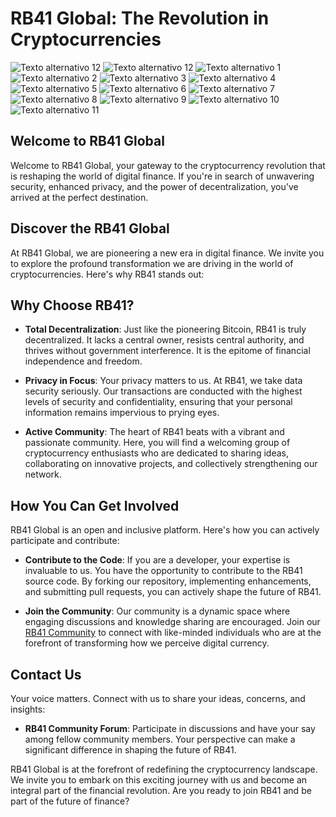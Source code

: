 # RB41 Global: The Revolution in Cryptocurrencies
![Texto alternativo 12](https://github.com/rb41send/RB41-Cripyto-global/blob/main/windows/Image%202023-11-21%20at%2022.49.42%20-.jpeg)
![Texto alternativo 12](https://github.com/rb41send/RB41-Cripyto-global/blob/main/windows/Image%202023-11-21%20at%2022.49.42.jpeg)
![Texto alternativo 1](https://raw.githubusercontent.com/rb41send/RB41-Cripyto-global/main/Image%202023-10-23%20at%2011.40.28.jpeg)
![Texto alternativo 2](https://github.com/rb41send/RB41-Cripyto-global/blob/main/Image%202023-10-23%20at%2011.38.05.jpeg)
![Texto alternativo 3](https://github.com/rb41send/RB41-Cripyto-global/blob/main/Image%202023-10-23%20at%2011.38.47.jpeg)
![Texto alternativo 4](https://github.com/rb41send/RB41-Cripyto-global/blob/main/Image%202023-10-23%20at%2011.39.21.jpeg)
![Texto alternativo 5](https://github.com/rb41send/RB41-Cripyto-global/blob/main/Image%202023-10-23%20at%2011.40.02.jpeg)
![Texto alternativo 6](https://github.com/rb41send/RB41-Cripyto-global/blob/main/Image%202023-10-23%20at%2011.40.23.jpeg)
![Texto alternativo 7](https://github.com/rb41send/RB41-Cripyto-global/blob/main/Image%202023-10-23%20at%2011.40.34.jpeg)
![Texto alternativo 8](https://github.com/rb41send/RB41-Cripyto-global/blob/main/Image%202023-10-23%20at%2011.41.24.jpeg)
![Texto alternativo 9](https://github.com/rb41send/RB41-Cripyto-global/blob/main/Image%202023-10-23%20at%2011.59.00.jpeg)
![Texto alternativo 10](https://github.com/rb41send/RB41-Cripyto-global/blob/main/Image%202023-10-23%20at%2011.59.19.jpeg)
![Texto alternativo 11](https://github.com/rb41send/RB41-Cripyto-global/blob/main/Image%202023-10-31%20at%2014.16.29.jpeg)

## Welcome to RB41 Global

Welcome to RB41 Global, your gateway to the cryptocurrency revolution that is reshaping the world of digital finance. If you're in search of unwavering security, enhanced privacy, and the power of decentralization, you've arrived at the perfect destination.

## Discover the RB41 Global

At RB41 Global, we are pioneering a new era in digital finance. We invite you to explore the profound transformation we are driving in the world of cryptocurrencies. Here's why RB41 stands out:

## Why Choose RB41?

- **Total Decentralization**: Just like the pioneering Bitcoin, RB41 is truly decentralized. It lacks a central owner, resists central authority, and thrives without government interference. It is the epitome of financial independence and freedom.

- **Privacy in Focus**: Your privacy matters to us. At RB41, we take data security seriously. Our transactions are conducted with the highest levels of security and confidentiality, ensuring that your personal information remains impervious to prying eyes.

- **Active Community**: The heart of RB41 beats with a vibrant and passionate community. Here, you will find a welcoming group of cryptocurrency enthusiasts who are dedicated to sharing ideas, collaborating on innovative projects, and collectively strengthening our network.

## How You Can Get Involved

RB41 Global is an open and inclusive platform. Here's how you can actively participate and contribute:

- **Contribute to the Code**: If you are a developer, your expertise is invaluable to us. You have the opportunity to contribute to the RB41 source code. By forking our repository, implementing enhancements, and submitting pull requests, you can actively shape the future of RB41.

- **Join the Community**: Our community is a dynamic space where engaging discussions and knowledge sharing are encouraged. Join our [RB41 Community](#) to connect with like-minded individuals who are at the forefront of transforming how we perceive digital currency.

## Contact Us

Your voice matters. Connect with us to share your ideas, concerns, and insights:

- **RB41 Community Forum**: Participate in discussions and have your say among fellow community members. Your perspective can make a significant difference in shaping the future of RB41.

RB41 Global is at the forefront of redefining the cryptocurrency landscape. We invite you to embark on this exciting journey with us and become an integral part of the financial revolution. Are you ready to join RB41 and be part of the future of finance?
